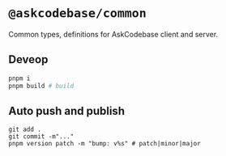 # `@askcodebase/common`

Common types, definitions for AskCodebase client and server.

## Deveop

```bash
pnpm i
pnpm build # build
```

## Auto push and publish

```
git add .
git commit -m"..."
pnpm version patch -m "bump: v%s" # patch|minor|major

```
